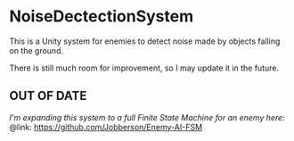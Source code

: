 # NoiseDectectionSystem


This is a Unity system for enemies to detect noise made by objects falling on the ground.

There is still much room for improvement, so I may update it in the future.

## OUT OF DATE
<em>I'm expanding this system to a full Finite State Machine for an enemy here:</em><br>
@link: https://github.com/Jobberson/Enemy-AI-FSM
